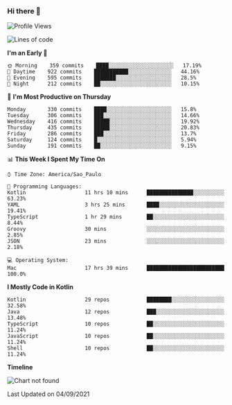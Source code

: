 ### Hi there 👋

<!--
**fernandonogueira/fernandonogueira** is a ✨ _special_ ✨ repository because its `README.md` (this file) appears on your GitHub profile.

Here are some ideas to get you started:

- 🔭 I’m currently working on ...
- 🌱 I’m currently learning ...
- 👯 I’m looking to collaborate on ...
- 🤔 I’m looking for help with ...
- 💬 Ask me about ...
- 📫 How to reach me: ...
- 😄 Pronouns: ...
- ⚡ Fun fact: ...
-->

<!--START_SECTION:waka-->
![Profile Views](http://img.shields.io/badge/Profile%20Views-1-blue)

![Lines of code](https://img.shields.io/badge/From%20Hello%20World%20I%27ve%20Written-462383%20lines%20of%20code-blue)

**I'm an Early 🐤** 

```text
🌞 Morning    359 commits    ████░░░░░░░░░░░░░░░░░░░░░   17.19% 
🌆 Daytime    922 commits    ███████████░░░░░░░░░░░░░░   44.16% 
🌃 Evening    595 commits    ███████░░░░░░░░░░░░░░░░░░   28.5% 
🌙 Night      212 commits    ██░░░░░░░░░░░░░░░░░░░░░░░   10.15%

```
📅 **I'm Most Productive on Thursday** 

```text
Monday       330 commits    ████░░░░░░░░░░░░░░░░░░░░░   15.8% 
Tuesday      306 commits    ███░░░░░░░░░░░░░░░░░░░░░░   14.66% 
Wednesday    416 commits    █████░░░░░░░░░░░░░░░░░░░░   19.92% 
Thursday     435 commits    █████░░░░░░░░░░░░░░░░░░░░   20.83% 
Friday       286 commits    ███░░░░░░░░░░░░░░░░░░░░░░   13.7% 
Saturday     124 commits    █░░░░░░░░░░░░░░░░░░░░░░░░   5.94% 
Sunday       191 commits    ██░░░░░░░░░░░░░░░░░░░░░░░   9.15%

```


📊 **This Week I Spent My Time On** 

```text
⌚︎ Time Zone: America/Sao_Paulo

💬 Programming Languages: 
Kotlin                   11 hrs 10 mins      ███████████████░░░░░░░░░░   63.23% 
YAML                     3 hrs 25 mins       ████░░░░░░░░░░░░░░░░░░░░░   19.41% 
TypeScript               1 hr 29 mins        ██░░░░░░░░░░░░░░░░░░░░░░░   8.44% 
Groovy                   30 mins             ░░░░░░░░░░░░░░░░░░░░░░░░░   2.85% 
JSON                     23 mins             ░░░░░░░░░░░░░░░░░░░░░░░░░   2.18%

💻 Operating System: 
Mac                      17 hrs 39 mins      █████████████████████████   100.0%

```

**I Mostly Code in Kotlin** 

```text
Kotlin                   29 repos            ████████░░░░░░░░░░░░░░░░░   32.58% 
Java                     12 repos            ███░░░░░░░░░░░░░░░░░░░░░░   13.48% 
TypeScript               10 repos            ██░░░░░░░░░░░░░░░░░░░░░░░   11.24% 
JavaScript               10 repos            ██░░░░░░░░░░░░░░░░░░░░░░░   11.24% 
Shell                    10 repos            ██░░░░░░░░░░░░░░░░░░░░░░░   11.24%

```


**Timeline**

![Chart not found](https://raw.githubusercontent.com/fernandonogueira/fernandonogueira/master/charts/bar_graph.png) 


 Last Updated on 04/09/2021
<!--END_SECTION:waka-->
